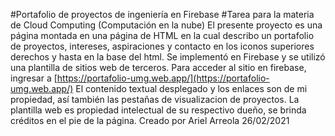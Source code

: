 #Portafolio de proyectos de ingeniería en Firebase
#Tarea para la materia de Cloud Computing (Computación en la nube)
El presente proyecto es una página montada en una página de HTML en la cual describo un portafolio de proyectos, intereses, aspiraciones y contacto en los iconos superiores derechos y hasta en la base del html.
Se implementó en Firebase y se utilizó una plantilla de sitios web de terceros.
Para acceder al sitio en firebase, ingresar a [https://portafolio-umg.web.app/](https://portafolio-umg.web.app/)
El contenido textual desplegado y los enlaces son de mi propiedad, así también las pestañas de visualizacion de proyectos.
La plantilla web es propiedad intelectual de su respectivo dueño, se brinda créditos en el pie de la página.
Creado por Ariel Arreola 26/02/2021